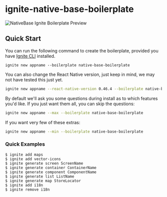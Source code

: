 # ignite-native-base-boilerplate

![NativeBase Ignite Boilerplate Preview](https://cdn-images-1.medium.com/max/800/1*Ik9jWMfugaQ_9qinfK0haA.gif "NativeBase Ignite Boilerplate Preview")

## Quick Start

You can run the following command to create the boilerplate, provided you have [Ignite CLI](https://github.com/infinitered/ignite) installed.

```
ignite new appname --boilerplate native-base-boilerplate
```

You can also change the React Native version, just keep in mind, we may not have tested this just yet.

```sh
ignite new appname --react-native-version 0.46.4 --boilerplate native-base-boilerplate
```

By default we'll ask you some questions during install as to which features you'd like.  If you just want them all, you can skip the questions:

```sh
ignite new appname --max --boilerplate native-base-boilerplate
```

If you want very few of these extras:

```sh
ignite new appname --min --boilerplate native-base-boilerplate
```

### Quick Examples

```
$ ignite add maps
$ ignite add vector-icons
$ ignite generate screen ScreenName
$ ignite generate container ContainerName
$ ignite generate component ComponentName
$ ignite generate list ListName
$ ignite generate map StoreLocator
$ ignite add i18n
$ ignite remove i18n
```
